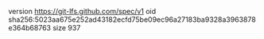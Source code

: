 version https://git-lfs.github.com/spec/v1
oid sha256:5023aa675e252ad43182ecfd75be09ec96a27183ba9328a3963878e364b68763
size 937

